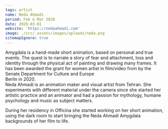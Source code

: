 ```yaml
---
tags: artist
name: Neda Ahmadi
period: Feb & Mar 2020
date: 2020-03-01
website: 'https://nedaahmadi.com'
image: ./src/_assets/images/uploads/neda.png
sitemapIgnore: true
---
```


Amygdala is a hand-made short animation, based on personal and true events. The quest is to narrate a story of fear and attachment, loss and identity through the physical act of painting and drawing many frames. It has been awarded the grant for women artist in film/video from by the Senate Department for Culture and Europe\
Berlin in 2020.\
Neda Ahmadi is an animation maker and visual artist from Tehran. She experiments with different material under the camera since she started her artistic practice and an animator and had a passion for mythology, humane psychology and music as subject matters.

During her residency in Officina she started working on her short animation, using the dark room to start bringing the Neda Ahmadi Amygdala backgrounds of her film to life.
